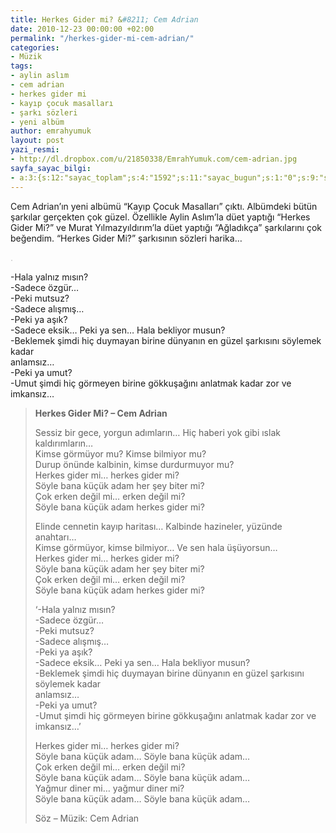 ```yaml
---
title: Herkes Gider mi? &#8211; Cem Adrian
date: 2010-12-23 00:00:00 +02:00
permalink: "/herkes-gider-mi-cem-adrian/"
categories:
- Müzik
tags:
- aylin aslım
- cem adrian
- herkes gider mi
- kayıp çocuk masalları
- şarkı sözleri
- yeni albüm
author: emrahyumuk
layout: post
yazi_resmi:
- http://dl.dropbox.com/u/21850338/EmrahYumuk.com/cem-adrian.jpg
sayfa_sayac_bilgi:
- a:3:{s:12:"sayac_toplam";s:4:"1592";s:11:"sayac_bugun";s:1:"0";s:9:"son_okuma";s:10:"1364747934";}
---
```


Cem Adrian&#8217;ın yeni albümü &#8220;Kayıp Çocuk Masalları&#8221; çıktı. Albümdeki bütün şarkılar gerçekten çok güzel. Özellikle Aylin Aslım&#8217;la düet yaptığı &#8220;Herkes Gider Mi?&#8221; ve Murat Yılmazyıldırım&#8217;la düet yaptığı &#8220;Ağladıkça&#8221; şarkılarını çok beğendim. &#8220;Herkes Gider Mi?&#8221; şarkısının sözleri harika&#8230;

<!--more-->

<span style="color: #c0c0c0;">.</span>

-Hala yalnız mısın?  
-Sadece özgür…  
-Peki mutsuz?  
-Sadece alışmış…  
-Peki ya aşık?  
-Sadece eksik… Peki ya sen… Hala bekliyor musun?  
-Beklemek şimdi hiç duymayan birine dünyanın en güzel şarkısını söylemek kadar  
anlamsız…  
-Peki ya umut?  
-Umut şimdi hiç görmeyen birine gökkuşağını anlatmak kadar zor ve imkansız&#8230;



> **Herkes Gider Mi? &#8211; Cem Adrian**
> 
> Sessiz bir gece, yorgun adımların… Hiç haberi yok gibi ıslak kaldırımların…  
> Kimse görmüyor mu? Kimse bilmiyor mu?  
> Durup önünde kalbinin, kimse durdurmuyor mu?  
> Herkes gider mi… herkes gider mi?  
> Söyle bana küçük adam her şey biter mi?  
> Çok erken değil mi… erken değil mi?  
> Söyle bana küçük adam herkes gider mi?
> 
> Elinde cennetin kayıp haritası… Kalbinde hazineler, yüzünde anahtarı…  
> Kimse görmüyor, kimse bilmiyor… Ve sen hala üşüyorsun…  
> Herkes gider mi… herkes gider mi?  
> Söyle bana küçük adam her şey biter mi?  
> Çok erken değil mi… erken değil mi?  
> Söyle bana küçük adam herkes gider mi?
> 
> &#8216;-Hala yalnız mısın?  
> -Sadece özgür…  
> -Peki mutsuz?  
> -Sadece alışmış…  
> -Peki ya aşık?  
> -Sadece eksik… Peki ya sen… Hala bekliyor musun?  
> -Beklemek şimdi hiç duymayan birine dünyanın en güzel şarkısını söylemek kadar  
> anlamsız…  
> -Peki ya umut?  
> -Umut şimdi hiç görmeyen birine gökkuşağını anlatmak kadar zor ve imkansız&#8230;&#8217;
> 
> Herkes gider mi… herkes gider mi?  
> Söyle bana küçük adam… Söyle bana küçük adam…  
> Çok erken değil mi… erken değil mi?  
> Söyle bana küçük adam… Söyle bana küçük adam…  
> Yağmur diner mi… yağmur diner mi?  
> Söyle bana küçük adam… Söyle bana küçük adam…
> 
> Söz &#8211; Müzik: Cem Adrian